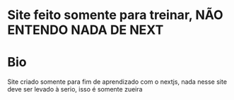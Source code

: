 # Site feito somente para treinar, NÃO ENTENDO NADA DE NEXT

# Bio

Site criado somente para fim de aprendizado com o nextjs, nada nesse site deve ser levado à serio, isso é somente zueira
